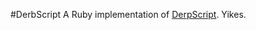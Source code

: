 #DerbScript
A Ruby implementation of [DerpScript](https://github.com/rooooooooob/DerpScript). Yikes.

